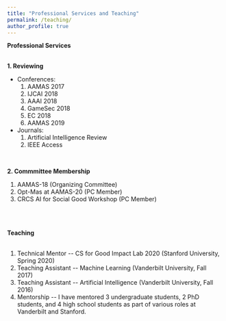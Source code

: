 ```yaml
---
title: "Professional Services and Teaching"
permalink: /teaching/
author_profile: true
---
```


<b>Professional Services</b><br><br>

<b>1. Reviewing</b><br>

<ul>
    <li> Conferences:
        <ol>
            <li>AAMAS 2017</li>
            <li>IJCAI 2018</li>
            <li>AAAI 2018</li>
            <li>GameSec 2018</li>
            <li>EC 2018</li>
            <li>AAMAS 2019</li>
        </ol> 
    <li> Journals:
        <ol>
            <li>Artificial Intelligence Review</li>
            <li>IEEE Access</li>
        </ol> 
</ul>
<br>

<b>2. Commmittee Membership</b><br>
<ol>
    <li>AAMAS-18 (Organizing Committee)</li>
    <li>Opt-Mas at AAMAS-20 (PC Member)</li>
    <li>CRCS AI for Social Good Workshop (PC Member)</li>
</ol>
<br><br>


<b>Teaching</b><br><br>

<ol>
<li> Technical Mentor -- CS for Good Impact Lab 2020 (Stanford University, Spring 2020)</li>

<li>Teaching Assistant -- Machine Learning (Vanderbilt University, Fall 2017)</li>

<li>Teaching Assistant -- Artificial Intelligence (Vanderbilt University, Fall 2016)</li>

<li> Mentorship -- I have mentored 3 undergraduate students, 2 PhD students, and 4 high school students as part of various roles at Vanderbilt and Stanford.</li>
</ol>



